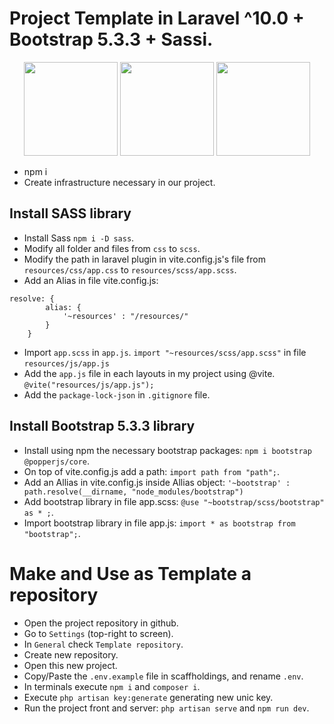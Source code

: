 # Project Template in Laravel ^10.0 + Bootstrap 5.3.3 + Sassi. 
<p align="center">
<a href="https://getbootstrap.com" target="_blank"><img src="https://miro.medium.com/v2/resize:fit:400/1*onZhQJU7A3ab6V1sHfMRkQ.jpeg" height="150"></a>
    <a href="https://laravel.com" target="_blank"><img src="https://raw.githubusercontent.com/laravel/art/master/logo-lockup/5%20SVG/2%20CMYK/1%20Full%20Color/laravel-logolockup-cmyk-red.svg" height="150"></a>
<a href="https://laravel.com" target="_blank"><img src="https://upload.wikimedia.org/wikipedia/commons/thumb/9/96/Sass_Logo_Color.svg/1200px-Sass_Logo_Color.svg.png" height="150"></a>
</p>

- npm i
- Create infrastructure necessary in our project.

## Install SASS library
- Install Sass `npm i -D sass`.
- Modify all folder and files from `css` to `scss`.
- Modify the path in laravel plugin in vite.config.js's file from `resources/css/app.css` to `resources/scss/app.scss`.
- Add an Alias in file vite.config.js:
``` 
resolve: {
        alias: {
            '~resources' : "/resources/"
        }
    }  
```
- Import `app.scss` in `app.js`. `import "~resources/scss/app.scss"` in file `resources/js/app.js`
- Add the `app.js` file in each layouts in my project using @vite. `@vite("resources/js/app.js");`
- Add the `package-lock-json` in `.gitignore` file.

## Install Bootstrap 5.3.3 library
- Install using npm the necessary bootstrap packages: `npm i bootstrap @popperjs/core`.
- On top of vite.config.js add a path: `import path from "path";`.
- Add an Allias in vite.config.js inside Allias object: `'~bootstrap' : path.resolve(__dirname, "node_modules/bootstrap")`
- Add bootstrap library in file app.scss: `@use "~bootstrap/scss/bootstrap" as * ;`.
- Import bootstrap library in file app.js: `import * as bootstrap from "bootstrap";`.



# Make and Use as Template a repository
- Open the project repository in github.
- Go to `Settings` (top-right to screen).
- In `General` check `Template repository`.
- Create new repository.
- Open this new project.
- Copy/Paste the `.env.example` file in scaffholdings, and rename `.env`.
- In terminals execute `npm i` and `composer i`.
- Execute `php artisan key:generate` generating new unic key.
- Run the project front and server: `php artisan serve` and `npm run dev`.


